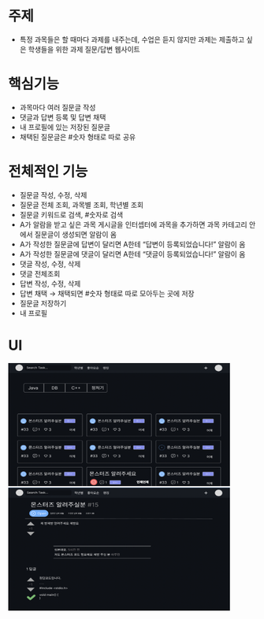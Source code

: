 # 주제
- 특정 과목들은 할 때마다 과제를 내주는데, 수업은 듣지 않지만 과제는 제출하고 싶은 학생들을 위한 과제 질문/답변 웹사이트

# 핵심기능
- 과목마다 여러 질문글 작성
- 댓글과 답변 등록 및 답변 채택
- 내 프로필에 있는 저장된 질문글
- 채택된 질문글은 #숫자 형태로 따로 공유

# 전체적인 기능
- 질문글 작성, 수정, 삭제
- 질문글 전체 조회, 과목별 조회, 학년별 조회
- 질문글 키워드로 검색, #숫자로 검색
- A가 알람을 받고 싶은 과목 게시글을 인터셉터에 과목을 추가하면 과목 카테고리 안에서 질문글이 생성되면 알람이 옴
- A가 작성한 질문글에 답변이 달리면 A한테 “답변이 등록되었습니다!” 알람이 옴
- A가 작성한 질문글에 댓글이 달리면 A한테 “댓글이 등록되었습니다!” 알람이 옴
- 댓글 작성, 수정, 삭제
- 댓글 전체조회
- 답변 작성, 수정, 삭제
- 답변 채택 → 채택되면 #숫자 형태로 따로 모아두는 곳에 저장
- 질문글 저장하기
- 내 프로필

# UI

<img src="./img/won.png" width="450px" height="250px">

<img src="./img/two.png" width="450px" height="250px">


